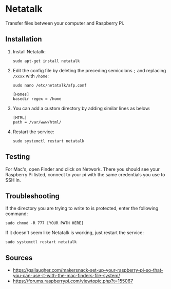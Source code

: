 # Netatalk
Transfer files between your computer and Raspberry Pi.
## Installation
1. Install Netatalk:
    ```
    sudo apt-get install netatalk
    ```
2. Edit the config file by deleting the preceding semicolons `;` and replacing `/xxxx` with `/home`:
    ```
    sudo nano /etc/netatalk/afp.conf
    ```
    ```
    [Homes]
    basedir regex = /home
    ```
3. You can add a custom directory by adding similar lines as below:
    ```
    [HTML]
    path = /var/www/html/
    ```
4. Restart the service:
    ```
    sudo systemctl restart netatalk
    ```  
## Testing
For Mac's, open Finder and click on Network. There you should see your Raspberry Pi listed, connect to your pi with the same credentials you use to SSH in.
## Troubleshooting
If the directory you are trying to write to is protected, enter the following command:
```
sudo chmod -R 777 [YOUR PATH HERE]
```
If it doesn't seem like Netatalk is working, just restart the service:
```
sudo systemctl restart netatalk
```
## Sources
* https://gallaugher.com/makersnack-set-up-your-raspberry-pi-so-that-you-can-use-it-with-the-mac-finders-file-system/
* https://forums.raspberrypi.com/viewtopic.php?t=155067